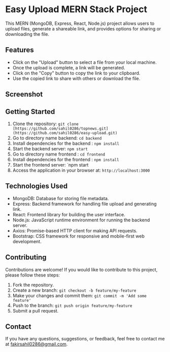 # Easy Upload MERN Stack Project

This MERN (MongoDB, Express, React, Node.js) project allows users to upload files, generate a shareable link, and provides options for sharing or downloading the file.

## Features

- Click on the "Upload" button to select a file from your local machine.
- Once the upload is complete, a link will be generated.
- Click on the "Copy" button to copy the link to your clipboard.
- Use the copied link to share with others or download the file.

## Screenshot



## Getting Started

1. Clone the repository: `git clone [https://github.com/sahil0286/topnews.git](https://github.com/sahil0286/easy-upload.git)`
2. Go to directory name backend:  `cd backend`
3. Install dependencies for the backend : `npm install`
4. Start the backend server: `npm start`
5. Go to directory name frontend : `cd frontend`
6. Install dependencies for the frontend : `npm install`
7. Start the frontend server: `npm start
8. Access the application in your browser at: `http://localhost:3000`

## Technologies Used

- MongoDB: Database for storing file metadata.
- Express: Backend framework for handling file upload and generating link.
- React: Frontend library for building the user interface.
- Node.js: JavaScript runtime environment for running the backend server.
- Axios: Promise-based HTTP client for making API requests.
- Bootstrap: CSS framework for responsive and mobile-first web development.

## Contributing

Contributions are welcome! If you would like to contribute to this project, please follow these steps:

1. Fork the repository.
2. Create a new branch: `git checkout -b feature/my-feature`
3. Make your changes and commit them: `git commit -m 'Add some feature'`
4. Push to the branch: `git push origin feature/my-feature`
5. Submit a pull request.

## Contact

If you have any questions, suggestions, or feedback, feel free to contact me at [fakirsahil0286@gmail.com](mailto:fakirsahil0286@gmail.com).
